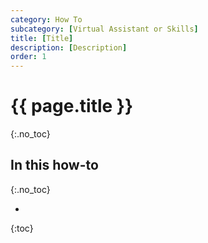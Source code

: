 ```yaml
---
category: How To
subcategory: [Virtual Assistant or Skills]
title: [Title]
description: [Description]
order: 1
---
```


# {{ page.title }}
{:.no_toc}

## In this how-to
{:.no_toc}

* 
{:toc}
